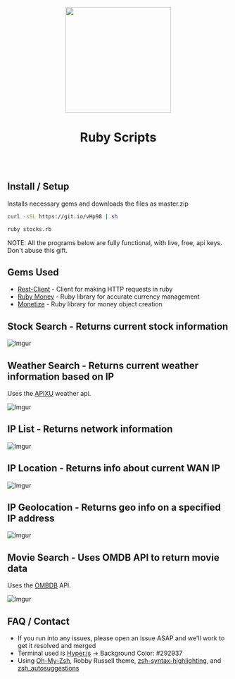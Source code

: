 <p align="center">
    <img src="http://i.imgur.com/NcbZ2gM.png"
         height="240">
    <h1 align="center">Ruby Scripts</h1>
    <br></br>
</p>


## Install / Setup
Installs necessary gems and downloads the files as master.zip
```bash
curl -sSL https://git.io/vHp98 | sh
```
```bash
ruby stocks.rb
```
NOTE: All the programs below are fully functional, with live, free, api keys. Don't abuse this gift.
## Gems Used
* [Rest-Client](https://github.com/rest-client/rest-client) - Client for making HTTP requests in ruby
* [Ruby Money](https://github.com/RubyMoney/money) - Ruby library for accurate currency management
* [Monetize](https://github.com/RubyMoney/monetize) - Ruby library for money object creation

## Stock Search - Returns current stock information
![Imgur](http://i.imgur.com/LpIFAdf.png)

## Weather Search - Returns current weather information based on IP
Uses the [APIXU](https://www.apixu.com/) weather api.

![Imgur](http://i.imgur.com/xzfwJF9.png)

## IP List - Returns network information
![Imgur](http://i.imgur.com/pcyIjKN.png)

## IP Location - Returns info about current WAN IP
![Imgur](http://i.imgur.com/Wtbrt8R.png)

## IP Geolocation - Returns geo info on a specified IP address
![Imgur](http://i.imgur.com/jgeOAFi.png)

## Movie Search - Uses OMDB API to return movie data
Uses the [OMBDB](http://www.omdbapi.com/) API.

![Imgur](http://i.imgur.com/Gj4AjmZ.png)

## FAQ / Contact
* If you run into any issues, please open an issue ASAP and we'll work to get it resolved and merged
* Terminal used is [Hyper.js](https://hyper.is/) -> Background Color: #292937
* Using [Oh-My-Zsh](https://github.com/robbyrussell/oh-my-zsh), Robby Russell theme, [zsh-syntax-highlighting](https://github.com/zsh-users/zsh-syntax-highlighting), and [zsh_autosuggestions](https://github.com/zsh-users/zsh-autosuggestions)
